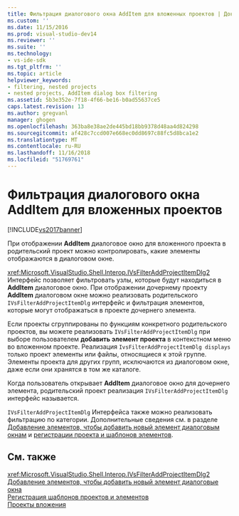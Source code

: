 ```yaml
---
title: Фильтрация диалогового окна AddItem для вложенных проектов | Документация Майкрософт
ms.custom: ''
ms.date: 11/15/2016
ms.prod: visual-studio-dev14
ms.reviewer: ''
ms.suite: ''
ms.technology:
- vs-ide-sdk
ms.tgt_pltfrm: ''
ms.topic: article
helpviewer_keywords:
- filtering, nested projects
- nested projects, AddItem dialog box filtering
ms.assetid: 5b3e352e-7f18-4f66-be16-b0ad55637ce5
caps.latest.revision: 13
ms.author: gregvanl
manager: ghogen
ms.openlocfilehash: 363ba8e38ae2de445bd18bb9378d48aa4d824298
ms.sourcegitcommit: af428c7ccd007e668ec0dd8697c88fc5d8bca1e2
ms.translationtype: MT
ms.contentlocale: ru-RU
ms.lasthandoff: 11/16/2018
ms.locfileid: "51769761"
---
```

# <a name="filtering-the-additem-dialog-box-for-nested-projects"></a>Фильтрация диалогового окна AddItem для вложенных проектов
[!INCLUDE[vs2017banner](../../includes/vs2017banner.md)]

При отображении **AddItem** диалоговое окно для вложенного проекта в родительский проект можно контролировать, какие элементы отображаются в диалоговом окне.  
  
 <xref:Microsoft.VisualStudio.Shell.Interop.IVsFilterAddProjectItemDlg2> Интерфейс позволяет фильтровать узлы, которые будут находиться в **AddItem** диалоговое окно. При отображении дочернему проекту **AddItem** диалоговом окне можно реализовать родительского `IVsFilterAddProjectItemDlg` интерфейс и фильтрация элементов, которые могут отображаться в проекте дочернего элемента.  
  
 Если проекты сгруппированы по функциям конкретного родительского проектов, вы можете реализовать `IVsFilterAddProjectItemDlg` при выборе пользователем **добавить элемент проекта** в контекстном меню во вложенном проекте. Реализация `IvsFilterAddProjectItemDlg displays` только проект элементы или файлы, относящиеся к этой группе. Элементы проекта для других групп, исключаются из диалоговом окне, даже если они хранятся в том же каталоге.  
  
 Когда пользователь открывает **AddItem** диалоговое окно для дочернего элемента, родительский проект реализация `IVsFilterAddProjectItemDlg` интерфейс называется.  
  
 `IVsFilterAddProjectItemDlg` Интерфейса также можно реализовать фильтрацию по категории. Дополнительные сведения см. в разделе [Добавление элементов, чтобы добавить новый элемент диалоговым окнам](../../extensibility/internals/adding-items-to-the-add-new-item-dialog-boxes.md) и [регистрации проекта и шаблонов элементов](../../extensibility/internals/registering-project-and-item-templates.md).  
  
## <a name="see-also"></a>См. также  
 <xref:Microsoft.VisualStudio.Shell.Interop.IVsFilterAddProjectItemDlg2>   
 [Добавление элементов, чтобы добавить новый элемент диалоговые окна](../../extensibility/internals/adding-items-to-the-add-new-item-dialog-boxes.md)   
 [Регистрация шаблонов проектов и элементов](../../extensibility/internals/registering-project-and-item-templates.md)   
 [Проекты вложения](../../extensibility/internals/nesting-projects.md)

